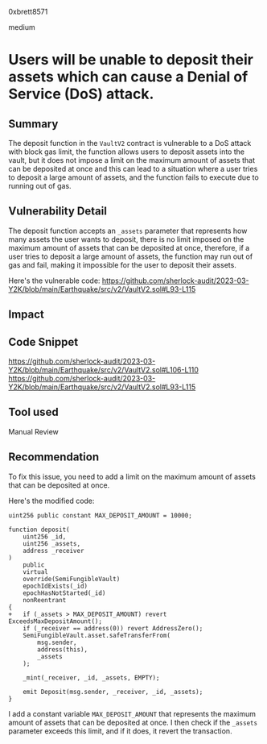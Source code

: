 0xbrett8571

medium

# Users will be unable to deposit their assets which can cause a Denial of Service (DoS) attack.

## Summary
The deposit function in the `VaultV2` contract is vulnerable to a DoS attack with block gas limit, the function allows users to deposit assets into the vault, but it does not impose a limit on the maximum amount of assets that can be deposited at once and this can lead to a situation where a user tries to deposit a large amount of assets, and the function fails to execute due to running out of gas. 

## Vulnerability Detail
The deposit function accepts an `_assets` parameter that represents how many assets the user wants to deposit, there is no limit imposed on the maximum amount of assets that can be deposited at once, therefore, if a user tries to deposit a large amount of assets, the function may run out of gas and fail, making it impossible for the user to deposit their assets.

Here's the vulnerable code:
https://github.com/sherlock-audit/2023-03-Y2K/blob/main/Earthquake/src/v2/VaultV2.sol#L93-L115

## Impact

## Code Snippet
https://github.com/sherlock-audit/2023-03-Y2K/blob/main/Earthquake/src/v2/VaultV2.sol#L106-L110
https://github.com/sherlock-audit/2023-03-Y2K/blob/main/Earthquake/src/v2/VaultV2.sol#L93-L115

## Tool used

Manual Review

## Recommendation
To fix this issue, you need to add a limit on the maximum amount of assets that can be deposited at once.

Here's the modified code:
```solidity
uint256 public constant MAX_DEPOSIT_AMOUNT = 10000;

function deposit(
    uint256 _id,
    uint256 _assets,
    address _receiver
)
    public
    virtual
    override(SemiFungibleVault)
    epochIdExists(_id)
    epochHasNotStarted(_id)
    nonReentrant
{
+   if (_assets > MAX_DEPOSIT_AMOUNT) revert ExceedsMaxDepositAmount();
    if (_receiver == address(0)) revert AddressZero();
    SemiFungibleVault.asset.safeTransferFrom(
        msg.sender,
        address(this),
        _assets
    );

    _mint(_receiver, _id, _assets, EMPTY);

    emit Deposit(msg.sender, _receiver, _id, _assets);
}
```
I add a constant variable `MAX_DEPOSIT_AMOUNT` that represents the maximum amount of assets that can be deposited at once. I then check if the `_assets` parameter exceeds this limit, and if it does, it revert the transaction.